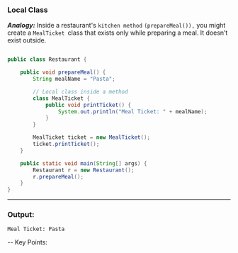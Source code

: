 ### Local Class

***Analogy:***
Inside a restaurant's `kitchen method` `(prepareMeal()),` you might create a `MealTicket `class that exists only while preparing a meal. It doesn’t exist outside.

```java

public class Restaurant {

    public void prepareMeal() {
        String mealName = "Pasta";

        // Local class inside a method
        class MealTicket {
            public void printTicket() {
                System.out.println("Meal Ticket: " + mealName);
            }
        }

        MealTicket ticket = new MealTicket();
        ticket.printTicket();
    }

    public static void main(String[] args) {
        Restaurant r = new Restaurant();
        r.prepareMeal();
    }
}
```
---

### Output: 
```Meal Ticket: Pasta```

-- Key Points: 

